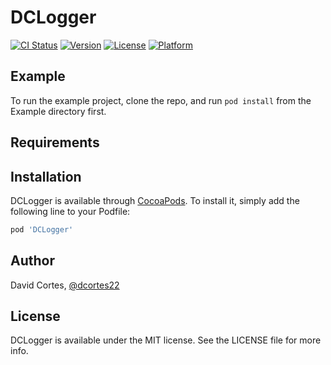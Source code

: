 # DCLogger

[![CI Status](https://img.shields.io/travis/dcortes22/DCLogger.svg?style=flat)](https://travis-ci.org/dcortes22/DCLogger)
[![Version](https://img.shields.io/cocoapods/v/DCLogger.svg?style=flat)](https://cocoapods.org/pods/DCLogger)
[![License](https://img.shields.io/cocoapods/l/DCLogger.svg?style=flat)](https://cocoapods.org/pods/DCLogger)
[![Platform](https://img.shields.io/cocoapods/p/DCLogger.svg?style=flat)](https://cocoapods.org/pods/DCLogger)

## Example

To run the example project, clone the repo, and run `pod install` from the Example directory first.

## Requirements


## Installation

DCLogger is available through [CocoaPods](https://cocoapods.org). To install
it, simply add the following line to your Podfile:

```ruby
pod 'DCLogger'
```

## Author

David Cortes, [@dcortes22](https://twitter.com/dcortes22)

## License

DCLogger is available under the MIT license. See the LICENSE file for more info.
